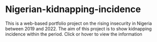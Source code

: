 # Nigerian-kidnapping-incidence
This is a web-based portfolio project on the rising insecurity in Nigeria between 2019 and 2022. The aim of this project is to show kidnapping incidence within the period. Click or hover to view the information
